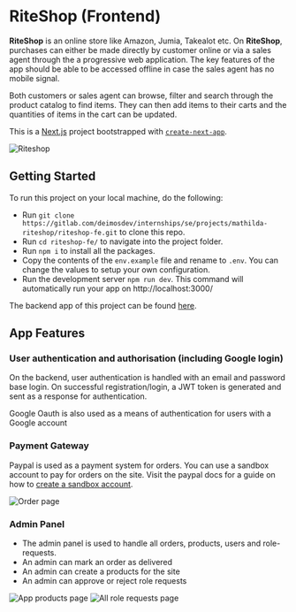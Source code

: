 # RiteShop (Frontend)

**RiteShop** is an online store like Amazon, Jumia, Takealot etc. On **RiteShop**, purchases can either be made directly by customer online or via a sales agent through the a progressive web application. The key features of the app should be able to be accessed offline in case the sales agent has no mobile signal.

Both customers or sales agent can browse, filter and search through the product catalog to find items. They can then add items to their carts and the quantities of items in the cart can be updated. 

This is a [Next.js](https://nextjs.org/) project bootstrapped with [`create-next-app`](https://github.com/vercel/next.js/tree/canary/packages/create-next-app).


![Riteshop](https://gitlab.com/deimosdev/internships/se/projects/mathilda-riteshop/riteshop-fe/uploads/07e433ea7e24c7824db6ac1dfb0cbc41/screencapture-localhost-3000-2022-09-15-19_58_54.png)


## Getting Started

To run this project on your local machine, do the following:

- Run `git clone https://gitlab.com/deimosdev/internships/se/projects/mathilda-riteshop/riteshop-fe.git` to clone this repo.
- Run `cd riteshop-fe/` to navigate into the project folder.
- Run `npm i` to install all the packages.
- Copy the contents of the `env.example` file and rename to `.env`. You can change the values to setup your own configuration.
- Run the development server `npm run dev`. This command will automatically run your app on http://localhost:3000/

The backend app of this project can be found [here](https://gitlab.com/deimosdev/internships/se/projects/mathilda-riteshop/riteshop-be).
## App Features

### User authentication and authorisation (including Google login)

  On the backend, user authentication is handled with an email and password base login. On successful registration/login, a JWT token is generated and sent as a response for authentication. 

  Google Oauth is also used as a means of authentication for users with a Google account

### Payment Gateway

  Paypal is used as a payment system for orders. You can use a sandbox account to pay for orders on the site. Visit the paypal docs for a guide on how to [create a sandbox account](https://developer.paypal.com/developer/accounts).

  ![Order page](https://gitlab.com/deimosdev/internships/se/projects/mathilda-riteshop/riteshop-fe/uploads/9a21f4da4f03108edd8ed65c21323e2b/screencapture-localhost-3000-orders-6320e443ba127383c66089ac-2022-09-15-19_56_59.png)

### Admin Panel

  - The admin panel is used to handle all orders, products, users and role-requests.
  - An admin can mark an order as delivered
  - An admin can create a products for the site
  - An admin can approve or reject role requests

  ![App products page](https://gitlab.com/deimosdev/internships/se/projects/mathilda-riteshop/riteshop-fe/uploads/68ecebea9f12a55bd4b8157a2a7584aa/screencapture-localhost-3000-products-all-2022-09-15-19_49_01.png)
  ![All role requests page](https://gitlab.com/deimosdev/internships/se/projects/mathilda-riteshop/riteshop-fe/uploads/24e8683f0261db354acbae0ba28305f5/screencapture-localhost-3000-requests-all-2022-09-15-19_50_53.png)

